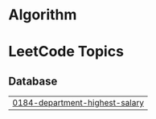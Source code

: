 # Algorithm
<!---LeetCode Topics Start-->
# LeetCode Topics
## Database
|  |
| ------- |
| [0184-department-highest-salary](https://github.com/pwrwpw/Algorithm/tree/master/0184-department-highest-salary) |
<!---LeetCode Topics End-->